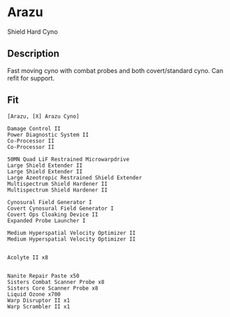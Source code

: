# Arazu

Shield Hard Cyno

## Description

Fast moving cyno with combat probes and both covert/standard cyno. Can refit for support.

## Fit
```
[Arazu, [X] Arazu Cyno]

Damage Control II
Power Diagnostic System II
Co-Processor II
Co-Processor II

50MN Quad LiF Restrained Microwarpdrive
Large Shield Extender II
Large Shield Extender II
Large Azeotropic Restrained Shield Extender
Multispectrum Shield Hardener II
Multispectrum Shield Hardener II

Cynosural Field Generator I
Covert Cynosural Field Generator I
Covert Ops Cloaking Device II
Expanded Probe Launcher I

Medium Hyperspatial Velocity Optimizer II
Medium Hyperspatial Velocity Optimizer II


Acolyte II x8


Nanite Repair Paste x50
Sisters Combat Scanner Probe x8
Sisters Core Scanner Probe x8
Liquid Ozone x700
Warp Disruptor II x1
Warp Scrambler II x1
```
